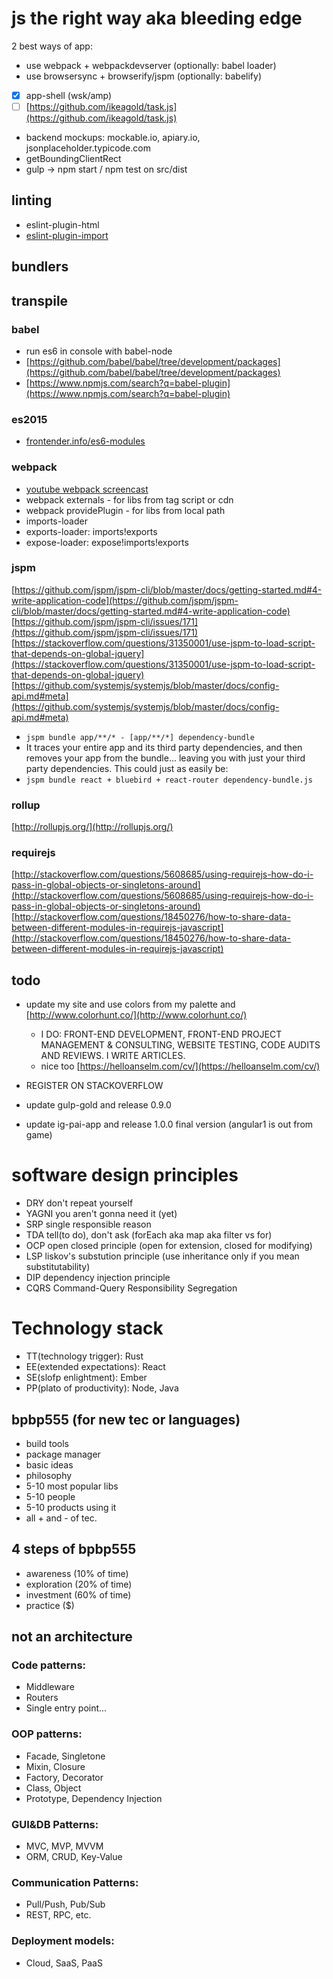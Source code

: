 # js the right way aka bleeding edge
2 best ways of app:
- use webpack + webpackdevserver (optionally: babel loader)
- use browsersync + browserify/jspm (optionally: babelify)
- [x] app-shell (wsk/amp)
- [ ] [https://github.com/ikeagold/task.js](https://github.com/ikeagold/task.js)
- backend mockups: mockable.io, apiary.io, jsonplaceholder.typicode.com
- getBoundingClientRect
- gulp -> npm start / npm test on src/dist

## linting
- eslint-plugin-html
- [eslint-plugin-import](https://github.com/benmosher/eslint-plugin-import)

## bundlers
## transpile
### babel
- run es6 in console with babel-node
- [https://github.com/babel/babel/tree/development/packages](https://github.com/babel/babel/tree/development/packages)
- [https://www.npmjs.com/search?q=babel-plugin](https://www.npmjs.com/search?q=babel-plugin)

### es2015
- [frontender.info/es6-modules](http://frontender.info/es6-modules/)

### webpack
- [youtube webpack screencast](https://www.youtube.com/watch?v=Om6yGdU_YlQ&list=PLDyvV36pndZHfBThhg4Z0822EEG9VGenn&index=17)
- webpack externals - for libs from tag script or cdn
- webpack providePlugin - for libs from local path
- imports-loader
- exports-loader: imports!exports
- expose-loader: expose!imports!exports

### jspm
[https://github.com/jspm/jspm-cli/blob/master/docs/getting-started.md#4-write-application-code](https://github.com/jspm/jspm-cli/blob/master/docs/getting-started.md#4-write-application-code) [https://github.com/jspm/jspm-cli/issues/171](https://github.com/jspm/jspm-cli/issues/171) [https://stackoverflow.com/questions/31350001/use-jspm-to-load-script-that-depends-on-global-jquery](https://stackoverflow.com/questions/31350001/use-jspm-to-load-script-that-depends-on-global-jquery) [https://github.com/systemjs/systemjs/blob/master/docs/config-api.md#meta](https://github.com/systemjs/systemjs/blob/master/docs/config-api.md#meta)
- `jspm bundle app/**/* - [app/**/*] dependency-bundle`
- It traces your entire app and its third party dependencies, and then removes your app from the bundle... leaving you with just your third party dependencies. This could just as easily be:
- `jspm bundle react + bluebird + react-router dependency-bundle.js`

### rollup
[http://rollupjs.org/](http://rollupjs.org/)

### requirejs
[http://stackoverflow.com/questions/5608685/using-requirejs-how-do-i-pass-in-global-objects-or-singletons-around](http://stackoverflow.com/questions/5608685/using-requirejs-how-do-i-pass-in-global-objects-or-singletons-around) [http://stackoverflow.com/questions/18450276/how-to-share-data-between-different-modules-in-requirejs-javascript](http://stackoverflow.com/questions/18450276/how-to-share-data-between-different-modules-in-requirejs-javascript)

## todo
- update my site and use colors from my palette and [http://www.colorhunt.co/](http://www.colorhunt.co/)
  - I DO: FRONT-END DEVELOPMENT, FRONT-END PROJECT MANAGEMENT & CONSULTING, WEBSITE TESTING, CODE AUDITS AND REVIEWS. I WRITE ARTICLES.
  - nice too [https://helloanselm.com/cv/](https://helloanselm.com/cv/)

- REGISTER ON STACKOVERFLOW
- update gulp-gold and release 0.9.0
- update ig-pai-app and release 1.0.0 final version (angular1 is out from game)

# software design principles
- DRY don't repeat yourself
- YAGNI you aren't gonna need it (yet)
- SRP single responsible reason
- TDA tell(to do), don't ask (forEach aka map aka filter vs for)
- OCP open closed principle (open for extension, closed for modifying)
- LSP liskov's substution principle (use inheritance only if you mean substitutability)
- DIP dependency injection principle
- CQRS Command-Query Responsibility Segregation

# Technology stack
- TT(technology trigger): Rust
- EE(extended expectations): React
- SE(slofp enlightment): Ember
- PP(plato of productivity): Node, Java

## bpbp555 (for new tec or languages)
- build tools
- package manager
- basic ideas
- philosophy
- 5-10 most popular libs
- 5-10 people
- 5-10 products using it
- all + and - of tec.

## 4 steps of bpbp555
- awareness (10% of time)
- exploration (20% of time)
- investment (60% of time)
- practice ($)

## not an architecture
### Code patterns:
- Middleware
- Routers
- Single entry point...

### OOP patterns:
- Facade, Singletone
- Mixin, Closure
- Factory, Decorator
- Class, Object
- Prototype, Dependency Injection

### GUI&DB Patterns:
- MVC, MVP, MVVM
- ORM, CRUD, Key-Value

### Communication Patterns:
- Pull/Push, Pub/Sub
- REST, RPC, etc.

### Deployment models:
- Cloud, SaaS, PaaS
